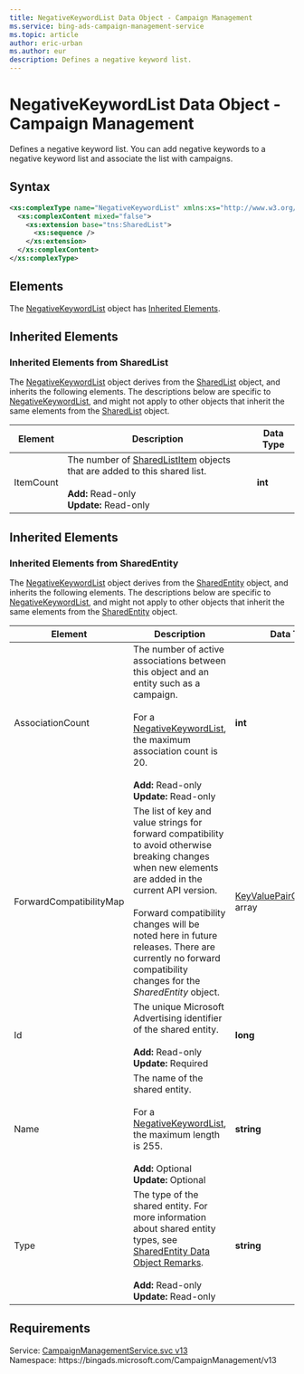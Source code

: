 ```yaml
---
title: NegativeKeywordList Data Object - Campaign Management
ms.service: bing-ads-campaign-management-service
ms.topic: article
author: eric-urban
ms.author: eur
description: Defines a negative keyword list.
---
```

# NegativeKeywordList Data Object - Campaign Management
Defines a negative keyword list. You can add negative keywords to a negative keyword list and associate the list with campaigns.

## Syntax
```xml
<xs:complexType name="NegativeKeywordList" xmlns:xs="http://www.w3.org/2001/XMLSchema">
  <xs:complexContent mixed="false">
    <xs:extension base="tns:SharedList">
      <xs:sequence />
    </xs:extension>
  </xs:complexContent>
</xs:complexType>
```

## <a name="elements"></a>Elements

The [NegativeKeywordList](negativekeywordlist.md) object has [Inherited Elements](#inheritedelements).

## <a name="inheritedelements"></a>Inherited Elements

### <a name="inheritedelementssharedlist"></a>Inherited Elements from SharedList
The [NegativeKeywordList](negativekeywordlist.md) object derives from the [SharedList](sharedlist.md) object, and inherits the following elements. The descriptions below are specific to [NegativeKeywordList](negativekeywordlist.md), and might not apply to other objects that inherit the same elements from the [SharedList](sharedlist.md) object.  

|Element|Description|Data Type|
|-----------|---------------|-------------|
|<a name="itemcount"></a>ItemCount|The number of [SharedListItem](sharedlistitem.md) objects that are added to this shared list.<br/><br/>**Add:** Read-only<br/>**Update:** Read-only|**int**|

## <a name="inheritedelements"></a>Inherited Elements

### <a name="inheritedelementssharedentity"></a>Inherited Elements from SharedEntity
The [NegativeKeywordList](negativekeywordlist.md) object derives from the [SharedEntity](sharedentity.md) object, and inherits the following elements. The descriptions below are specific to [NegativeKeywordList](negativekeywordlist.md), and might not apply to other objects that inherit the same elements from the [SharedEntity](sharedentity.md) object.  

|Element|Description|Data Type|
|-----------|---------------|-------------|
|<a name="associationcount"></a>AssociationCount|The number of active associations between this object and an entity such as a campaign.<br/><br/>For a [NegativeKeywordList](negativekeywordlist.md), the maximum association count is 20.<br/><br/>**Add:** Read-only<br/>**Update:** Read-only|**int**|
|<a name="forwardcompatibilitymap"></a>ForwardCompatibilityMap|The list of key and value strings for forward compatibility to avoid otherwise breaking changes when new elements are added in the current API version.<br/><br/>Forward compatibility changes will be noted here in future releases. There are currently no forward compatibility changes for the *SharedEntity* object.|[KeyValuePairOfstringstring](keyvaluepairofstringstring.md) array|
|<a name="id"></a>Id|The unique Microsoft Advertising identifier of the shared entity.<br/><br/>**Add:** Read-only<br/>**Update:** Required|**long**|
|<a name="name"></a>Name|The name of the shared entity.<br/><br/>For a [NegativeKeywordList](negativekeywordlist.md), the maximum length is 255.<br/><br/>**Add:** Optional<br/>**Update:** Optional|**string**|
|<a name="type"></a>Type|The type of the shared entity. For more information about shared entity types, see [SharedEntity Data Object Remarks](sharedentity.md#remarks).<br/><br/>**Add:** Read-only<br/>**Update:** Read-only|**string**|

## Requirements
Service: [CampaignManagementService.svc v13](https://campaign.api.bingads.microsoft.com/Api/Advertiser/CampaignManagement/v13/CampaignManagementService.svc)  
Namespace: https\://bingads.microsoft.com/CampaignManagement/v13  

